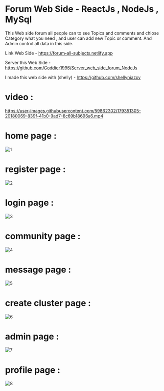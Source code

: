 # Forum Web Side - ReactJs , NodeJs , MySql

This Web side forum all people can to see Topics and comments and chiose Category what you need , and user can add new Topic or comment.
And Admin control all data in this side.
 
Link Web Side - https://forum-all-subjects.netlify.app 

Server this Web Side - https://github.com/Goddier1996/Server_web_side_forum_NodeJs

I made this web side with (shelly) - https://github.com/shellyniazov
 

# video :

https://user-images.githubusercontent.com/59862302/179351305-20180069-839f-41b0-9ad7-8c69b18696a6.mp4

# home page :
                                                
![1](https://user-images.githubusercontent.com/59862302/174872143-544db99f-2073-44b0-a5fb-7d9c25adcf04.jpg)

# register page :
                                                
![2](https://user-images.githubusercontent.com/59862302/174872267-b91581e6-748b-4d37-9ee3-665503906a0a.jpg)

# login page : 
                                                
![3](https://user-images.githubusercontent.com/59862302/174872371-b27cdff8-d1a5-46bb-80d5-85d3eef10dec.jpg)

# community page :
                                                
![4](https://user-images.githubusercontent.com/59862302/174872560-3f9aab4b-028a-4345-9240-a0e06a4bd77e.jpg)

# message page :
                                                
![5](https://user-images.githubusercontent.com/59862302/174873238-12e453e6-a9f6-41c6-a117-a6f8746fe785.jpg)

# create cluster page :
                                                
![6](https://user-images.githubusercontent.com/59862302/174873490-998aff01-1747-42ac-bb0e-c76cb51c9cc1.jpg)

# admin page :
                                                
![7](https://user-images.githubusercontent.com/59862302/174873708-7ac32854-4e08-4cc9-b36a-9ec8ecd364b7.jpg)

# profile page :
                                                
![8](https://user-images.githubusercontent.com/59862302/174873845-0a5ced62-93ce-4a74-89d9-990f8a506d27.png)








